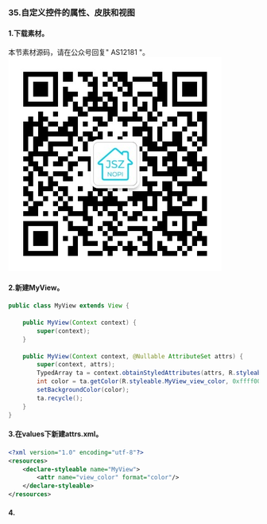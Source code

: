 ### 35.自定义控件的属性、皮肤和视图
#### 1.下载素材。
本节素材源码，请在公众号回复" AS12181 "。
![title](https://raw.githubusercontent.com/JSZNopi/JSZImage/master/gitnote/2019/10/30/WXCODE-1572446034519.jpeg)

#### 2.新建MyView。
```java
public class MyView extends View {

    public MyView(Context context) {
        super(context);
    }

    public MyView(Context context, @Nullable AttributeSet attrs) {
        super(context, attrs);
        TypedArray ta = context.obtainStyledAttributes(attrs, R.styleable.MyView);
        int color = ta.getColor(R.styleable.MyView_view_color, 0xffff0000);
        setBackgroundColor(color);
        ta.recycle();
    }
}
```
#### 3.在values下新建attrs.xml。
```xml
<?xml version="1.0" encoding="utf-8"?>
<resources>
    <declare-styleable name="MyView">
        <attr name="view_color" format="color"/>
    </declare-styleable>
</resources>
```

#### 4.
